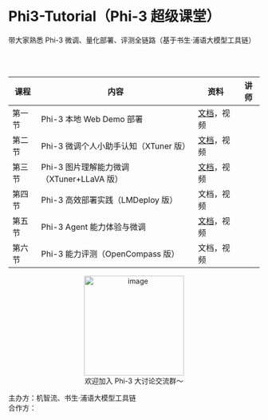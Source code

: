# Phi3-Tutorial（Phi-3 超级课堂）

带大家熟悉 Phi-3 微调、量化部署、评测全链路（基于书生·浦语大模型工具链）

</br>
</br>

<div align='center'>

| 课程   | 内容                                        | 资料                                | 讲师 |
| ------ | ------------------------------------------- | ----------------------------------- | -----------------------------------  |
| 第一节 | Phi-3 本地 Web Demo 部署                  | [文档](./docs/hello_world.md)，视频 | |
| 第二节 | Phi-3 微调个人小助手认知（XTuner 版）     | [文档](./docs/assistant.md)，视频   |  |
| 第三节 | Phi-3 图片理解能力微调（XTuner+LLaVA 版） | [文档](./docs/llava.md)，视频       |  |
| 第四节 | Phi-3 高效部署实践（LMDeploy 版）         | 文档，视频                          |  |
| 第五节 | Phi-3 Agent 能力体验与微调                | [文档](./docs/agent.md)，视频       |  |
| 第六节 | Phi-3 能力评测（OpenCompass 版）          | 文档，视频                          |   |

</div>

<div align="center">
  <img src="https://github.com/SmartFlowAI/Phi-Tutorial/assets/25839884/ff4eb45e-f521-40a2-8501-cb179c5c8d52" alt="image" width="200" height="200">
</div>

<div align="center">
欢迎加入 Phi-3 大讨论交流群～
</div>


主办方：机智流、书生·浦语大模型工具链  
合作方：

